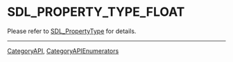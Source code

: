 # SDL_PROPERTY_TYPE_FLOAT

Please refer to [SDL_PropertyType](SDL_PropertyType) for details.

----
[CategoryAPI](CategoryAPI), [CategoryAPIEnumerators](CategoryAPIEnumerators)

